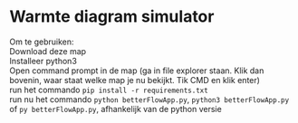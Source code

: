 # Warmte diagram simulator
 
Om te gebruiken:  
Download deze map  
Installeer python3  
Open command prompt in de map (ga in file explorer staan. Klik dan bovenin, waar staat welke map je nu bekijkt. Tik CMD en klik enter)  
run het commando `pip install -r requirements.txt`  
run nu het commando `python betterFlowApp.py`, `python3 betterFlowApp.py` of `py betterFlowApp.py`, afhankelijk van de python versie  
